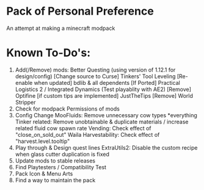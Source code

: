 # Pack of Personal Preference
An attempt at making a minecraft modpack

# Known To-Do's:
1. Add(/Remove) mods: 
	Better Questing (using version of 1.12.1 for design/config)
	[Change source to Curse] Tinkers' Tool Leveling
	[Re-enable when updated] bdlib & all dependents
	[If Ported] Practical Logistics 2 / Integrated Dynamics (Test playablity with AE2)
	[Remove] Optifine
	[if custom tips are implemented] JustTheTips
	[Remove] World Stripper
2. Check for modpack Permissions of mods
3. Config Change
	MooFluids:
		Remove unnecessary cow types
	*everything Tinker related:
		Remove unobtainable & duplicate materials / increase related fluid cow spawn rate
	Vending:
		Check effect of "close_on_sold_out"
	Waila Harvestability:
		Check effect of "harvest.level.tooltip"
4. Play through & Design quest lines
	ExtraUtils2:
		Disable the custom recipe when glass cutter duplication is fixed
5. Update mods to stable releases
6. Find Playtesters / Compatibility Test
7. Pack Icon & Menu Arts
8. Find a way to maintain the pack